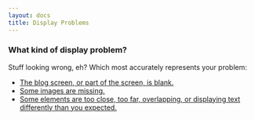 ```yaml
---
layout: docs
title: Display Problems
---
```

### What kind of display problem?

Stuff looking wrong, eh?  Which most accurately represents your problem:

* [The blog screen, or part of the screen, is blank.](/docs/faq/ask-the-expert/blog-is-blank.html)
* [Some images are missing.](/docs/faq/ask-the-expert/missing-images.html)
* [Some elements are too close, too far, overlapping, or displaying text differently than you expected.](/docs/faq/ask-the-expert/incorrect-formatting.html)
